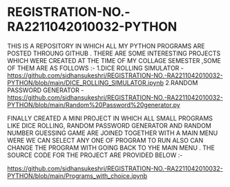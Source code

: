 # REGISTRATION-NO.-RA2211042010032-PYTHON
THIS IS A REPOSITORY IN WHICH ALL MY PYTHON PROGRAMS ARE POSTED THROUNG GITHUB .
THERE ARE SOME INTERESTING PROJECTS WHICH WERE CREATED AT THE TIME OF MY COLLAGE SEMESTER ,SOME OF THEM ARE AS FOLLOWS :-
1.DICE ROLLING SIMULATOR - https://github.com/sidhansukeshri/REGISTRATION-NO.-RA2211042010032-PYTHON/blob/main/DICE_ROLLING_SIMULATOR.ipynb
2.RANDOM PASSWORD GENERATOR  - https://github.com/sidhansukeshri/REGISTRATION-NO.-RA2211042010032-PYTHON/blob/main/Random%20Password%20generator.py

FINALLY CREATED A MINI PROJECT IN WHICH ALL SMALL PROGRAMS LIKE DICE ROLLING, RANDOM PASSWORD GENERATOR AND RANDOM NUMBER GUESSING GAME ARE JOINED TOGETHER 
WITH A MAIN MENU WERE WE CAN SELECT ANY ONE OF PROGRAM TO RUN ALSO CAN CHANGE THE PROGRAM WITH GOING BACK TO YHE MAIN MENU .
THE SOURCE CODE FOR THE PROJECT ARE PROVIDED BELOW :-

https://github.com/sidhansukeshri/REGISTRATION-NO.-RA2211042010032-PYTHON/blob/main/Programs_with_choice.ipynb
